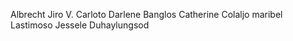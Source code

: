 Albrecht Jiro V. Carloto
Darlene Banglos 
Catherine Colaljo 
maribel Lastimoso 
Jessele Duhaylungsod 
